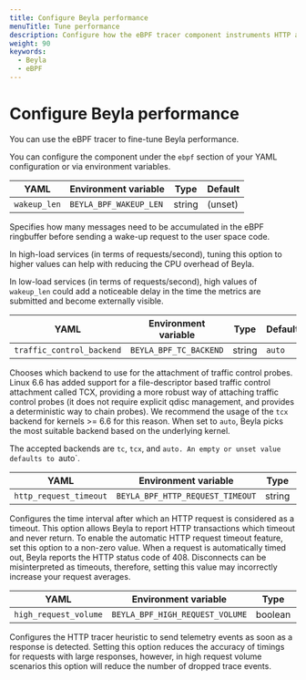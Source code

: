 ```yaml
---
title: Configure Beyla performance
menuTitle: Tune performance
description: Configure how the eBPF tracer component instruments HTTP and GRPC services of external processes and creates traces to forward to the next stage of the pipeline.
weight: 90
keywords:
  - Beyla
  - eBPF
---
```


# Configure Beyla performance

You can use the eBPF tracer to fine-tune Beyla performance.

You can configure the component under the `ebpf` section of your YAML configuration or via environment variables.

| YAML         | Environment variable   | Type   | Default |
| ------------ | ---------------------- | ------ | ------- |
| `wakeup_len` | `BEYLA_BPF_WAKEUP_LEN` | string | (unset) |

Specifies how many messages need to be accumulated in the eBPF ringbuffer
before sending a wake-up request to the user space code.

In high-load services (in terms of requests/second), tuning this option to higher values
can help with reducing the CPU overhead of Beyla.

In low-load services (in terms of requests/second), high values of `wakeup_len` could
add a noticeable delay in the time the metrics are submitted and become externally visible.

| YAML                      | Environment variable              | Type    | Default |
| ------------------------- | --------------------------------- | ------- | ------- |
| `traffic_control_backend` | `BEYLA_BPF_TC_BACKEND`            | string  |  `auto`   |

Chooses which backend to use for the attachment of traffic control probes.
Linux 6.6 has added support for a file-descriptor based traffic control
attachment called TCX, providing a more robust way of attaching traffic
control probes (it does not require explicit qdisc management, and provides a
deterministic way to chain probes).
We recommend the usage of the `tcx` backend for kernels >= 6.6 for this reason.
When set to `auto`, Beyla picks the most suitable backend based on the underlying kernel.

The accepted backends are `tc`, `tcx`, and `auto.
An empty or unset value defaults to `auto`.

| YAML                    | Environment variable               | Type    | Default |
| ----------------------- | ---------------------------------- | ------- | ------- |
| `http_request_timeout`  | `BEYLA_BPF_HTTP_REQUEST_TIMEOUT`   | string  | (0ms)   |

Configures the time interval after which an HTTP request is considered as a timeout.
This option allows Beyla to report HTTP transactions which timeout and never return.
To enable the automatic HTTP request timeout feature, set this option to a non-zero
value. When a request is automatically timed out, Beyla reports the HTTP status
code of 408. Disconnects can be misinterpreted as timeouts, therefore, setting this
value may incorrectly increase your request averages.

| YAML                    | Environment variable               | Type     | Default |
| ----------------------- | ---------------------------------- | -------- | ------- |
| `high_request_volume`   | `BEYLA_BPF_HIGH_REQUEST_VOLUME`    | boolean  | (false) |

Configures the HTTP tracer heuristic to send telemetry events as soon as a response is detected.
Setting this option reduces the accuracy of timings for requests with large responses, however,
in high request volume scenarios this option will reduce the number of dropped trace events.
